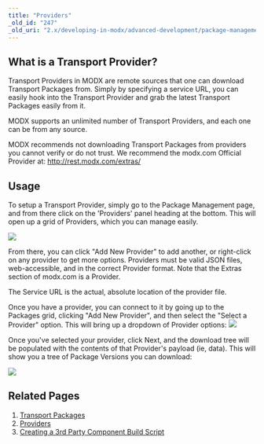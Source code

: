 ```yaml
---
title: "Providers"
_old_id: "247"
_old_uri: "2.x/developing-in-modx/advanced-development/package-management/providers"
---
```


## What is a Transport Provider?

Transport Providers in MODX are remote sources that one can download Transport Packages from. Simply by specifying a service URL, you can easily hook into the Transport Provider and grab the latest Transport Packages easily from it.

MODX supports an unlimited number of Transport Providers, and each one can be from any source.

MODX recommends not downloading Transport Packages from providers you cannot verify or do not trust. We recommend the modx.com Official Provider at: <http://rest.modx.com/extras/>

## Usage

To setup a Transport Provider, simply go to the Package Management page, and from there click on the 'Providers' panel heading at the bottom. This will open up a grid of Providers, which you can manage easily.

![](providers.png)

From there, you can click "Add New Provider" to add another, or right-click on any provider to get more options. Providers must be valid JSON files, web-accessible, and in the correct Provider format. Note that the Extras section of modx.com is a Provider.

The Service URL is the actual, absolute location of the provider file.

Once you have a provider, you can connect to it by going up to the Packages grid, clicking "Add New Provider", and then select the "Select a Provider" option. This will bring up a dropdown of Provider options: ![](selprovider.png)

Once you've selected your provider, click Next, and the download tree will be populated with the contents of that Provider's payload (ie, data). This will show you a tree of Package Versions you can download:

![](pkgdownload.png)

## Related Pages

1. [Transport Packages](extending-modx/transport-packages)
2. [Providers](building-sites/extras/providers)
3. [Creating a 3rd Party Component Build Script](extending-modx/transport-packages/build-script)
